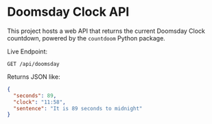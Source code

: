 # Doomsday Clock API

This project hosts a web API that returns the current Doomsday Clock countdown, powered by the `countdoom` Python package.

Live Endpoint:

```
GET /api/doomsday
```

Returns JSON like:

```json
{
  "seconds": 89,
  "clock": "11:58",
  "sentence": "It is 89 seconds to midnight"
}
```
